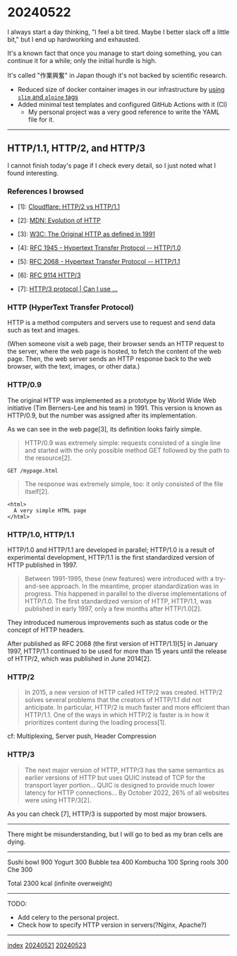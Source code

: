 <head><meta name="viewport" content="width=device-width, initial-scale=1.0, user-scalable=yes" /><meta charset="UTF-8"></head>

# 20240522

I always start a day thinking, "I feel a bit tired. Maybe I better slack off a little bit," but I end up hardworking and exhausted.

It\'s a known fact that once you manage to start doing something, you can continue it for a while; only the initial hurdle is high.

It\'s called "作業興奮" in Japan though it\'s not backed by scientific research.

- Reduced size of docker container images in our infrastructure by [using `slim` and `alpine` tags](20240521.html)
- Added minimal test templates and configured GitHub Actions with it (CI)
	- My personal project was a very good reference to write the YAML file for it.

---

## HTTP/1.1, HTTP/2, and HTTP/3

I cannot finish today\'s page if I check every detail, so I just noted what I found interesting.

### References I browsed

- [1]: [Cloudflare: HTTP/2 vs HTTP/1.1](https://www.cloudflare.com/learning/performance/http2-vs-http1.1/)

- [2]: [MDN: Evolution of HTTP](https://developer.mozilla.org/en-US/docs/Web/HTTP/Basics_of_HTTP/Evolution_of_HTTP)

- [3]: [W3C: The Original HTTP as defined in 1991](https://www.w3.org/Protocols/HTTP/AsImplemented.html)

- [4]: [RFC 1945 - Hypertext Transfer Protocol -- HTTP/1.0](https://datatracker.ietf.org/doc/html/rfc1945)

- [5]: [RFC 2068 - Hypertext Transfer Protocol -- HTTP/1.1](https://datatracker.ietf.org/doc/html/rfc2068)

- [6]: [RFC 9114 HTTP/3](https://datatracker.ietf.org/doc/html/rfc9114)

- [7]: [HTTP/3 protocol | Can I use ...](https://caniuse.com/http3)

### HTTP (HyperText Transfer Protocol)

HTTP is a method computers and servers use to request and send data such as text and images.

(When someone visit a web page, their browser sends an HTTP request to the server, where the web page is hosted, to fetch the content of the web page. Then, the web server sends an HTTP response back to the web browser, with the text, images, or other data.)

### HTTP/0.9

The original HTTP was implemented as a prototype by World Wide Web initiative (Tim Berners-Lee and his team) in 1991. This version is known as HTTP/0.9, but the number was assigned after its implementation.

As we can see in the web page[3], its definition looks fairly simple.

> HTTP/0.9 was extremely simple: requests consisted of a single line and started with the only possible method GET followed by the path to the resource[2].

```
GET /mypage.html
```

> The response was extremely simple, too: it only consisted of the file itself[2].

```
<html>
  A very simple HTML page
</html>
```

### HTTP/1.0, HTTP/1.1

HTTP/1.0 and HTTP/1.1 are developed in parallel; HTTP/1.0 is a result of experimental development, HTTP/1.1 is the first standardized version of HTTP published in 1997.

> Between 1991-1995, these (new features) were introduced with a try-and-see approach.
> In the meantime, proper standardization was in progress. This happened in parallel to the diverse implementations of HTTP/1.0. The first standardized version of HTTP, HTTP/1.1, was published in early 1997, only a few months after HTTP/1.0[2].

They introduced numerous improvements such as status code or the concept of HTTP headers.

After published as RFC 2068 (the first version of HTTP/1.1)[5] in January 1997, HTTP/1.1 continued to be used for more than 15 years until the release of HTTP/2, which was published in June 2014[2].

### HTTP/2

> In 2015, a new version of HTTP called HTTP/2 was created. HTTP/2 solves several problems that the creators of HTTP/1.1 did not anticipate. In particular, HTTP/2 is much faster and more efficient than HTTP/1.1. One of the ways in which HTTP/2 is faster is in how it prioritizes content during the loading process[1].

cf: Multiplexing, Server push, Header Compression

### HTTP/3

> The next major version of HTTP, HTTP/3 has the same semantics as earlier versions of HTTP but uses QUIC instead of TCP for the transport layer portion... QUIC is designed to provide much lower latency for HTTP connections... By October 2022, 26% of all websites were using HTTP/3[2].

As you can check [7], HTTP/3 is supported by most major browsers.

---

There might be misunderstanding, but I will go to bed as my bran cells are dying.

---

Sushi bowl 900
Yogurt 300
Bubble tea 400
Kombucha 100
Spring rools 300
Che 300

Total 2300 kcal (infinite overweight)

---

TODO:

- Add celery to the personal project.
- Check how to specify HTTP version in servers(?Nginx, Apache?)

---

[index](../../index.html)
[20240521](20240521.html)
[20240523](20240523.html)
